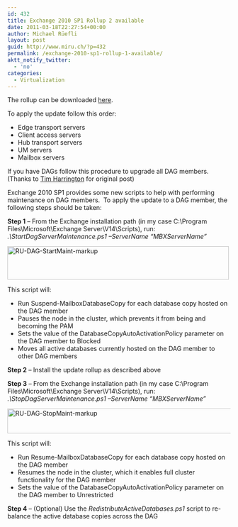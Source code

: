 ```yaml
---
id: 432
title: Exchange 2010 SP1 Rollup 2 available
date: 2011-03-18T22:27:54+00:00
author: Michael Rüefli
layout: post
guid: http://www.miru.ch/?p=432
permalink: /exchange-2010-sp1-rollup-1-available/
aktt_notify_twitter:
  - 'no'
categories:
  - Virtualization
---
```

The rollup can be downloaded <a href="http://www.microsoft.com/downloads/en/details.aspx?FamilyID=0059546f-f43d-4c7e-8367-81c6d5642bf3&displaylang=en" target="_blank">here</a>.

To apply the update follow this order:

  * Edge transport servers
  * Client access servers
  * Hub transport servers
  * UM servers
  * Mailbox servers

If you have DAGs follow this procedure to upgrade all DAG members. (Thanks to <a href="http://howdouc.blogspot.com/" target="_blank">Tim Harrington</a> for original post)

Exchange 2010 SP1 provides some new scripts to help with performing maintenance on DAG members.  To apply the update to a DAG member, the following steps should be taken:

**Step 1** &#8211; From the Exchange installation path (in my case C:\Program Files\Microsoft\Exchange Server\V14\Scripts\), run: _.\StartDagServerMaintenance.ps1 –ServerName “MBXServerName”_

[<img title="RU-DAG-StartMaint-markup" src="http://lh6.ggpht.com/_7DQiUObw70M/TLMwBjnwSgI/AAAAAAAAARU/5fIpPjudFeA/RUDAGStartMaintmarkup_thumb2.jpg?imgmax=800" border="0" alt="RU-DAG-StartMaint-markup" width="500" height="75" />](http://lh5.ggpht.com/_7DQiUObw70M/TLMwBdBUTII/AAAAAAAAARQ/pYLEWQOjlhE/s1600-h/RUDAGStartMaintmarkup4.jpg)

This script will:

  * Run Suspend-MailboxDatabaseCopy for each database copy hosted on the DAG member
  * Pauses the node in the cluster, which prevents it from being and becoming the PAM
  * Sets the value of the DatabaseCopyAutoActivationPolicy parameter on the DAG member to Blocked
  * Moves all active databases currently hosted on the DAG member to other DAG members

**Step 2** – Install the update rollup as described above

**Step 3** – From the Exchange installation path (in my case C:\Program Files\Microsoft\Exchange Server\V14\Scripts\), run: _.\StopDagServerMaintenance.ps1 –ServerName “MBXServerName”_

[<img title="RU-DAG-StopMaint-markup" src="http://lh6.ggpht.com/_7DQiUObw70M/TLMwCcwV-UI/AAAAAAAAARc/iYgrEJKL2wQ/RUDAGStopMaintmarkup_thumb1.jpg?imgmax=800" border="0" alt="RU-DAG-StopMaint-markup" width="508" height="56" />](http://lh6.ggpht.com/_7DQiUObw70M/TLMwCBz6haI/AAAAAAAAARY/d8ceYqNtxLU/s1600-h/RUDAGStopMaintmarkup3.jpg)

This script will:

  * Run Resume-MailboxDatabaseCopy for each database copy hosted on the DAG member
  * Resumes the node in the cluster, which it enables full cluster functionality for the DAG member
  * Sets the value of the DatabaseCopyAutoActivationPolicy parameter on the DAG member to Unrestricted

**Step 4** – (Optional) Use the _RedistributeActiveDatabases.ps1_ script to re-balance the active database copies across the DAG